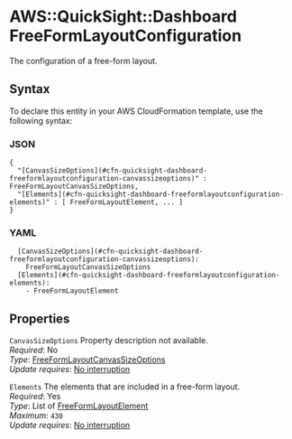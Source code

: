 # AWS::QuickSight::Dashboard FreeFormLayoutConfiguration<a name="aws-properties-quicksight-dashboard-freeformlayoutconfiguration"></a>

The configuration of a free\-form layout\.

## Syntax<a name="aws-properties-quicksight-dashboard-freeformlayoutconfiguration-syntax"></a>

To declare this entity in your AWS CloudFormation template, use the following syntax:

### JSON<a name="aws-properties-quicksight-dashboard-freeformlayoutconfiguration-syntax.json"></a>

```
{
  "[CanvasSizeOptions](#cfn-quicksight-dashboard-freeformlayoutconfiguration-canvassizeoptions)" : FreeFormLayoutCanvasSizeOptions,
  "[Elements](#cfn-quicksight-dashboard-freeformlayoutconfiguration-elements)" : [ FreeFormLayoutElement, ... ]
}
```

### YAML<a name="aws-properties-quicksight-dashboard-freeformlayoutconfiguration-syntax.yaml"></a>

```
  [CanvasSizeOptions](#cfn-quicksight-dashboard-freeformlayoutconfiguration-canvassizeoptions): 
    FreeFormLayoutCanvasSizeOptions
  [Elements](#cfn-quicksight-dashboard-freeformlayoutconfiguration-elements): 
    - FreeFormLayoutElement
```

## Properties<a name="aws-properties-quicksight-dashboard-freeformlayoutconfiguration-properties"></a>

`CanvasSizeOptions`  <a name="cfn-quicksight-dashboard-freeformlayoutconfiguration-canvassizeoptions"></a>
Property description not available\.  
*Required*: No  
*Type*: [FreeFormLayoutCanvasSizeOptions](aws-properties-quicksight-dashboard-freeformlayoutcanvassizeoptions.md)  
*Update requires*: [No interruption](https://docs.aws.amazon.com/AWSCloudFormation/latest/UserGuide/using-cfn-updating-stacks-update-behaviors.html#update-no-interrupt)

`Elements`  <a name="cfn-quicksight-dashboard-freeformlayoutconfiguration-elements"></a>
The elements that are included in a free\-form layout\.  
*Required*: Yes  
*Type*: List of [FreeFormLayoutElement](aws-properties-quicksight-dashboard-freeformlayoutelement.md)  
*Maximum*: `430`  
*Update requires*: [No interruption](https://docs.aws.amazon.com/AWSCloudFormation/latest/UserGuide/using-cfn-updating-stacks-update-behaviors.html#update-no-interrupt)